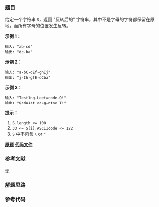 ### 题目
给定一个字符串 `S`，返回 "反转后的" 字符串，其中不是字母的字符都保留在原地，而所有字母的位置发生反转。



**示例 1：**

    
    
    输入: "ab-cd"
    输出: "dc-ba"
    

**示例 2：**

    
    
    输入: "a-bC-dEf-ghIj"
    输出: "j-Ih-gfE-dCba"
    

**示例 3：**

    
    
    输入: "Test1ng-Leet=code-Q!"
    输出: "Qedo1ct-eeLg=ntse-T!"
    



**提示：**

  1. `S.length <= 100`
  2. `33 <= S[i].ASCIIcode <= 122` 
  3. `S` 中不包含 `\` or `"`

 **[原题](https://leetcode-cn.com/problems/reverse-only-letters/)**    **[代码文件]()**


### 参考文献
无

### 解题思路




### 参考代码

```go


```




